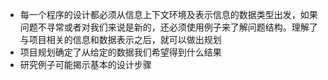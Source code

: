 - 每一个程序的设计都必须从信息上下文环境及表示信息的数据类型出发，如果问题不寻常或者对我们来说是新的，还必须使用例子来了解问题结构。理解了与项目相关的信息和数据表示之后，就可以做出规划
- 项目规划确定了从给定的数据我们希望得到什么结果
- 研究例子可能揭示基本的设计步骤